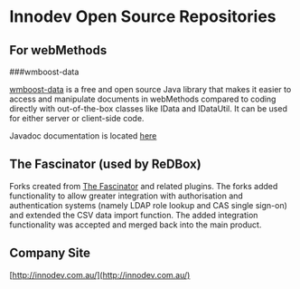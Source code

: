 # Innodev Open Source Repositories

## For webMethods

###wmboost-data

[wmboost-data](https://github.com/innodev-au/wmboost-data) is a free and open source Java library that makes it easier to access and manipulate documents in webMethods compared to coding directly with out-of-the-box classes like IData and IDataUtil. It can be used for either server or client-side code.

Javadoc documentation is located [here](https://innodev-au.github.io/wmboost-data-doc/latest/javadoc/)

## The Fascinator (used by ReDBox)

Forks created from [The Fascinator](https://sites.google.com/site/fascinatorhome/) and related plugins. The forks added functionality to allow greater integration with authorisation and authentication systems (namely LDAP role lookup and CAS single sign-on) and extended the CSV data import function. The added integration functionality was accepted and merged back into the main product.

## Company Site
[http://innodev.com.au/](http://innodev.com.au/)
